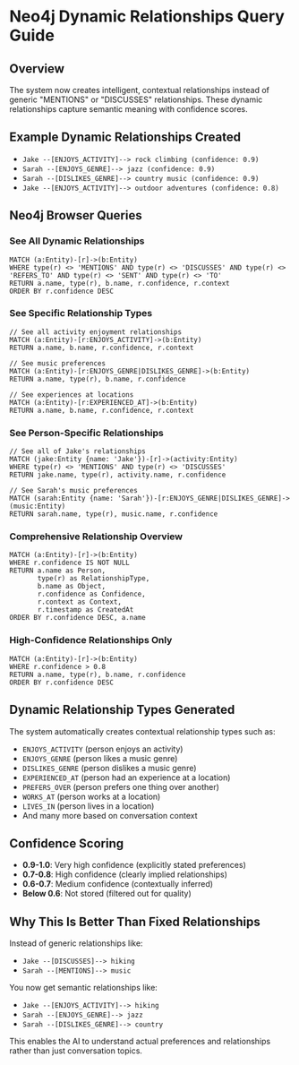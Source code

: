 # Neo4j Dynamic Relationships Query Guide

## Overview
The system now creates intelligent, contextual relationships instead of generic "MENTIONS" or "DISCUSSES" relationships. These dynamic relationships capture semantic meaning with confidence scores.

## Example Dynamic Relationships Created
- `Jake --[ENJOYS_ACTIVITY]--> rock climbing (confidence: 0.9)`
- `Sarah --[ENJOYS_GENRE]--> jazz (confidence: 0.9)`
- `Sarah --[DISLIKES_GENRE]--> country music (confidence: 0.9)`
- `Jake --[ENJOYS_ACTIVITY]--> outdoor adventures (confidence: 0.8)`

## Neo4j Browser Queries

### See All Dynamic Relationships
```cypher
MATCH (a:Entity)-[r]->(b:Entity) 
WHERE type(r) <> 'MENTIONS' AND type(r) <> 'DISCUSSES' AND type(r) <> 'REFERS_TO' AND type(r) <> 'SENT' AND type(r) <> 'TO'
RETURN a.name, type(r), b.name, r.confidence, r.context
ORDER BY r.confidence DESC
```

### See Specific Relationship Types
```cypher
// See all activity enjoyment relationships
MATCH (a:Entity)-[r:ENJOYS_ACTIVITY]->(b:Entity) 
RETURN a.name, b.name, r.confidence, r.context

// See music preferences
MATCH (a:Entity)-[r:ENJOYS_GENRE|DISLIKES_GENRE]->(b:Entity) 
RETURN a.name, type(r), b.name, r.confidence

// See experiences at locations
MATCH (a:Entity)-[r:EXPERIENCED_AT]->(b:Entity) 
RETURN a.name, b.name, r.confidence, r.context
```

### See Person-Specific Relationships
```cypher
// See all of Jake's relationships
MATCH (jake:Entity {name: 'Jake'})-[r]->(activity:Entity) 
WHERE type(r) <> 'MENTIONS' AND type(r) <> 'DISCUSSES'
RETURN jake.name, type(r), activity.name, r.confidence

// See Sarah's music preferences
MATCH (sarah:Entity {name: 'Sarah'})-[r:ENJOYS_GENRE|DISLIKES_GENRE]->(music:Entity) 
RETURN sarah.name, type(r), music.name, r.confidence
```

### Comprehensive Relationship Overview
```cypher
MATCH (a:Entity)-[r]->(b:Entity) 
WHERE r.confidence IS NOT NULL
RETURN a.name as Person, 
       type(r) as RelationshipType, 
       b.name as Object, 
       r.confidence as Confidence,
       r.context as Context,
       r.timestamp as CreatedAt
ORDER BY r.confidence DESC, a.name
```

### High-Confidence Relationships Only
```cypher
MATCH (a:Entity)-[r]->(b:Entity) 
WHERE r.confidence > 0.8
RETURN a.name, type(r), b.name, r.confidence
ORDER BY r.confidence DESC
```

## Dynamic Relationship Types Generated
The system automatically creates contextual relationship types such as:
- `ENJOYS_ACTIVITY` (person enjoys an activity)
- `ENJOYS_GENRE` (person likes a music genre)
- `DISLIKES_GENRE` (person dislikes a music genre)
- `EXPERIENCED_AT` (person had an experience at a location)
- `PREFERS_OVER` (person prefers one thing over another)
- `WORKS_AT` (person works at a location)
- `LIVES_IN` (person lives in a location)
- And many more based on conversation context

## Confidence Scoring
- **0.9-1.0**: Very high confidence (explicitly stated preferences)
- **0.7-0.8**: High confidence (clearly implied relationships)  
- **0.6-0.7**: Medium confidence (contextually inferred)
- **Below 0.6**: Not stored (filtered out for quality)

## Why This Is Better Than Fixed Relationships
Instead of generic relationships like:
- `Jake --[DISCUSSES]--> hiking`
- `Sarah --[MENTIONS]--> music`

You now get semantic relationships like:
- `Jake --[ENJOYS_ACTIVITY]--> hiking`
- `Sarah --[ENJOYS_GENRE]--> jazz`
- `Sarah --[DISLIKES_GENRE]--> country`

This enables the AI to understand actual preferences and relationships rather than just conversation topics.